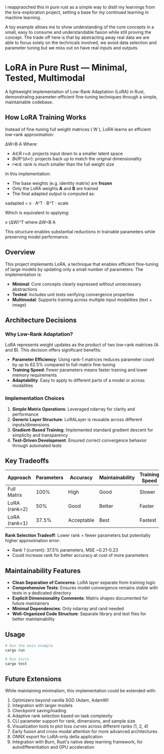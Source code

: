 I reappraoched this in pure rust as a simple way to distil my learnings from the lora-exploration project, setting a base for my continued learning in machine learning. 

A toy example allows me to show understanding of the core concepts in a small, easy to consume and understandable fasion while still proving the concept. The trade off here is that by abstracting away real data we are able to focus solely on the technicals involved, we avoid data selection and parameter tuning but we miss out on have real inputs and outputs. 

# LoRA in Pure Rust — Minimal, Tested, Multimodal

A lightweight implementation of Low-Rank Adaptation (LoRA) in Rust, demonstrating parameter-efficient fine-tuning techniques through a simple, maintainable codebase.

## How LoRA Training Works

Instead of fine-tuning full weight matrices \( W \), LoRA learns an efficient low-rank approximation:

ΔW=B⋅A
Where:
- A∈R r×d: projects input down to a smaller latent space
- 𝐵∈𝑅^(𝑑×𝑟): projects back up to match the original dimensionality
- r≪d: rank is much smaller than the full weight size

In this implementation:
- The base weights (e.g. identity matrix) are **frozen**
- Only the LoRA weights **A** and **B** are trained
- The final adapted output is computed as:

xadapted = x ⋅ A^T ⋅ B^T ⋅ scale

Which is equivalent to applying:

x⋅(ΔW)^T where ΔW=B⋅A

This structure enables substantial reductions in trainable parameters while preserving model performance.


## Overview

This project implements LoRA, a technique that enables efficient fine-tuning of large models by updating only a small number of parameters. The implementation is:

- **Minimal**: Core concepts clearly expressed without unnecessary abstractions
- **Tested**: Includes unit tests verifying convergence properties
- **Multimodal**: Supports training across multiple input modalities (text + image)

## Architecture Decisions

### Why Low-Rank Adaptation?

LoRA represents weight updates as the product of two low-rank matrices (A and B). This decision offers significant benefits:

- **Parameter Efficiency**: Using rank-1 matrices reduces parameter count by up to 62.5% compared to full-matrix fine-tuning
- **Training Speed**: Fewer parameters means faster training and lower memory requirements
- **Adaptability**: Easy to apply to different parts of a model or across modalities

### Implementation Choices

1. **Simple Matrix Operations**: Leveraged ndarray for clarity and performance
2. **Generic Layer Structure**: LoRALayer is reusable across different inputs/dimensions
3. **Gradient-Based Training**: Implemented standard gradient descent for simplicity and transparency
4. **Test-Driven Development**: Ensured correct convergence behavior through automated tests

## Key Tradeoffs

| Approach | Parameters | Accuracy | Maintainability | Training Speed |
|----------|------------|----------|----------------|----------------|
| Full Matrix | 100% | High | Good | Slower |
| LoRA (rank=2) | 50% | Good | Better | Faster |
| LoRA (rank=1) | 37.5% | Acceptable | Best | Fastest |

**Rank Selection Tradeoff**: Lower rank = fewer parameters but potentially higher approximation error:
- Rank 1 (current): 37.5% parameters, MSE ~0.21-0.23
- Could increase rank for better accuracy at cost of more parameters

## Maintainability Features

- **Clean Separation of Concerns**: LoRA layer separate from training logic
- **Comprehensive Tests**: Ensures model convergence remains stable with tests in a dedicated directory
- **Explicit Dimensionality Comments**: Matrix shapes documented for future maintainers
- **Minimal Dependencies**: Only ndarray and rand needed
- **Well-Organized Code Structure**: Separate library and test files for better maintainability

## Usage

```bash
# Run the main example
cargo run

# Run tests
cargo test
```

## Future Extensions

While maintaining minimalism, this implementation could be extended with:

1. Optimizers beyond vanilla SGD (Adam, AdamW)
2. Integration with larger models
3. Checkpoint saving/loading
4. Adaptive rank selection based on task complexity
5. CLI parameter support for rank, dimensions, and sample size
6. Visualization tools to plot loss curves across different ranks (1, 2, 4)
7. Early fusion and cross-modal attention for more advanced architectures
8. ONNX export for LoRA-only delta application
9. Integration with Burn, Rust's native deep learning framework, for autodifferentiation and GPU acceleration